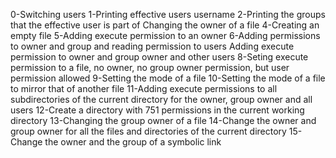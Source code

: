 0-Switching users
1-Printing effective users username
2-Printing the groups that the effective user is part of
Changing the owner of a file
4-Creating an empty file
5-Adding execute permission to an owner
6-Adding permissions to owner and group and reading permission to users
Adding execute permission to owner and group owner and other users
8-Seting execute permission to a file, no owner, no group owner permission, but user permission allowed
9-Setting the mode of a file
10-Setting the mode of a file to mirror that of another file
11-Adding execute permissions to all subdirectories of the current directory for the owner, group owner and all users
12-Create a directory with 751 permissions in the current working directory
13-Changing the group owner of a file
14-Change the owner and group owner for all the files and directories of the current directory
15-Change the owner and the group of a symbolic link
